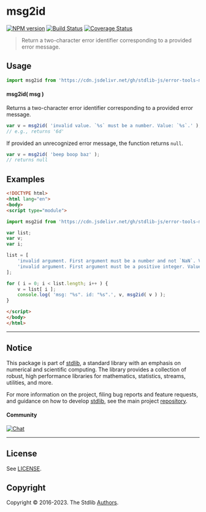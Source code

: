 <!--

@license Apache-2.0

Copyright (c) 2022 The Stdlib Authors.

Licensed under the Apache License, Version 2.0 (the "License");
you may not use this file except in compliance with the License.
You may obtain a copy of the License at

   http://www.apache.org/licenses/LICENSE-2.0

Unless required by applicable law or agreed to in writing, software
distributed under the License is distributed on an "AS IS" BASIS,
WITHOUT WARRANTIES OR CONDITIONS OF ANY KIND, either express or implied.
See the License for the specific language governing permissions and
limitations under the License.

-->

# msg2id

[![NPM version][npm-image]][npm-url] [![Build Status][test-image]][test-url] [![Coverage Status][coverage-image]][coverage-url] <!-- [![dependencies][dependencies-image]][dependencies-url] -->

> Return a two-character error identifier corresponding to a provided error message.

<!-- Section to include introductory text. Make sure to keep an empty line after the intro `section` element and another before the `/section` close. -->

<section class="intro">

</section>

<!-- /.intro -->

<!-- Package usage documentation. -->



<section class="usage">

## Usage

```javascript
import msg2id from 'https://cdn.jsdelivr.net/gh/stdlib-js/error-tools-msg2id@v0.0.2-esm/index.mjs';
```

#### msg2id( msg )

Returns a two-character error identifier corresponding to a provided error message.

```javascript
var v = msg2id( 'invalid value. `%s` must be a number. Value: `%s`.' );
// e.g., returns '6d'
```

If provided an unrecognized error message, the function returns `null`.

```javascript
var v = msg2id( 'beep boop baz' );
// returns null
```

</section>

<!-- /.usage -->

<!-- Package usage notes. Make sure to keep an empty line after the `section` element and another before the `/section` close. -->

<section class="notes">

</section>

<!-- /.notes -->

<!-- Package usage examples. -->

<section class="examples">

## Examples

<!-- eslint no-undef: "error" -->

```html
<!DOCTYPE html>
<html lang="en">
<body>
<script type="module">

import msg2id from 'https://cdn.jsdelivr.net/gh/stdlib-js/error-tools-msg2id@v0.0.2-esm/index.mjs';

var list;
var v;
var i;

list = [
    'invalid argument. First argument must be a number and not `NaN`. Value: `%s`.',
    'invalid argument. First argument must be a positive integer. Value: `%s`.'
];

for ( i = 0; i < list.length; i++ ) {
    v = list[ i ];
    console.log( 'msg: "%s". id: "%s".', v, msg2id( v ) );
}

</script>
</body>
</html>
```

</section>

<!-- /.examples -->

<!-- Section for describing a command-line interface. -->



<!-- Section to include cited references. If references are included, add a horizontal rule *before* the section. Make sure to keep an empty line after the `section` element and another before the `/section` close. -->

<section class="references">

</section>

<!-- /.references -->

<!-- <license> -->

<!-- </license> -->

<!-- Section for related `stdlib` packages. Do not manually edit this section, as it is automatically populated. -->

<section class="related">

</section>

<!-- /.related -->

<!-- Section for all links. Make sure to keep an empty line after the `section` element and another before the `/section` close. -->


<section class="main-repo" >

* * *

## Notice

This package is part of [stdlib][stdlib], a standard library with an emphasis on numerical and scientific computing. The library provides a collection of robust, high performance libraries for mathematics, statistics, streams, utilities, and more.

For more information on the project, filing bug reports and feature requests, and guidance on how to develop [stdlib][stdlib], see the main project [repository][stdlib].

#### Community

[![Chat][chat-image]][chat-url]

---

## License

See [LICENSE][stdlib-license].


## Copyright

Copyright &copy; 2016-2023. The Stdlib [Authors][stdlib-authors].

</section>

<!-- /.stdlib -->

<!-- Section for all links. Make sure to keep an empty line after the `section` element and another before the `/section` close. -->

<section class="links">

[npm-image]: http://img.shields.io/npm/v/@stdlib/error-tools-msg2id.svg
[npm-url]: https://npmjs.org/package/@stdlib/error-tools-msg2id

[test-image]: https://github.com/stdlib-js/error-tools-msg2id/actions/workflows/test.yml/badge.svg?branch=v0.0.2
[test-url]: https://github.com/stdlib-js/error-tools-msg2id/actions/workflows/test.yml?query=branch:v0.0.2

[coverage-image]: https://img.shields.io/codecov/c/github/stdlib-js/error-tools-msg2id/main.svg
[coverage-url]: https://codecov.io/github/stdlib-js/error-tools-msg2id?branch=main

<!--

[dependencies-image]: https://img.shields.io/david/stdlib-js/error-tools-msg2id.svg
[dependencies-url]: https://david-dm.org/stdlib-js/error-tools-msg2id/main

-->

[chat-image]: https://img.shields.io/gitter/room/stdlib-js/stdlib.svg
[chat-url]: https://app.gitter.im/#/room/#stdlib-js_stdlib:gitter.im

[stdlib]: https://github.com/stdlib-js/stdlib

[stdlib-authors]: https://github.com/stdlib-js/stdlib/graphs/contributors

[cli-section]: https://github.com/stdlib-js/error-tools-msg2id#cli
[cli-url]: https://github.com/stdlib-js/error-tools-msg2id/tree/cli
[@stdlib/error-tools-msg2id]: https://github.com/stdlib-js/error-tools-msg2id/tree/main

[umd]: https://github.com/umdjs/umd
[es-module]: https://developer.mozilla.org/en-US/docs/Web/JavaScript/Guide/Modules

[deno-url]: https://github.com/stdlib-js/error-tools-msg2id/tree/deno
[umd-url]: https://github.com/stdlib-js/error-tools-msg2id/tree/umd
[esm-url]: https://github.com/stdlib-js/error-tools-msg2id/tree/esm
[branches-url]: https://github.com/stdlib-js/error-tools-msg2id/blob/main/branches.md

[stdlib-license]: https://raw.githubusercontent.com/stdlib-js/error-tools-msg2id/main/LICENSE

<!-- <related-links> -->

<!-- </related-links> -->

</section>

<!-- /.links -->
